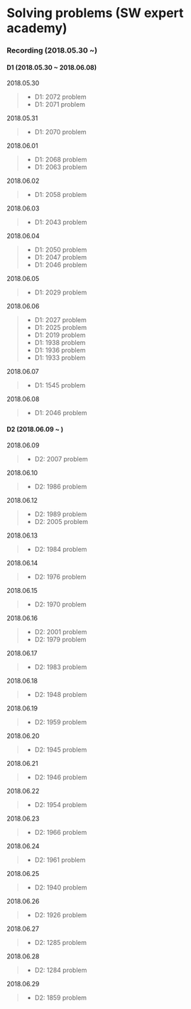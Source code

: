 # Solving problems (SW expert academy)

### Recording (2018.05.30 ~)

#### D1 (2018.05.30 ~ 2018.06.08)
2018.05.30
>- D1: 2072 problem
>- D1: 2071 problem

2018.05.31
>- D1: 2070 problem

2018.06.01
>- D1: 2068 problem
>- D1: 2063 problem

2018.06.02
>- D1: 2058 problem

2018.06.03
>- D1: 2043 problem

2018.06.04
>- D1: 2050 problem
>- D1: 2047 problem
>- D1: 2046 problem

2018.06.05
>- D1: 2029 problem

2018.06.06
>- D1: 2027 problem
>- D1: 2025 problem
>- D1: 2019 problem
>- D1: 1938 problem
>- D1: 1936 problem
>- D1: 1933 problem

2018.06.07
>- D1: 1545 problem

2018.06.08
>- D1: 2046 problem

#### D2 (2018.06.09 ~ )
2018.06.09
>- D2: 2007 problem

2018.06.10
>- D2: 1986 problem

2018.06.12
>- D2: 1989 problem
>- D2: 2005 problem

2018.06.13
>- D2: 1984 problem

2018.06.14
>- D2: 1976 problem

2018.06.15
>- D2: 1970 problem

2018.06.16
>- D2: 2001 problem
>- D2: 1979 problem

2018.06.17
>- D2: 1983 problem

2018.06.18
>- D2: 1948 problem

2018.06.19
>- D2: 1959 problem

2018.06.20
>- D2: 1945 problem

2018.06.21
>- D2: 1946 problem

2018.06.22
>- D2: 1954 problem

2018.06.23
>- D2: 1966 problem

2018.06.24
>- D2: 1961 problem

2018.06.25
>- D2: 1940 problem

2018.06.26
>- D2: 1926 problem

2018.06.27
>- D2: 1285 problem

2018.06.28
>- D2: 1284 problem

2018.06.29
>- D2: 1859 problem
